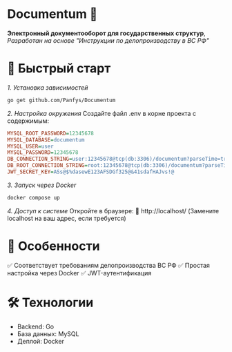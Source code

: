# Documentum 📂
**Электронный документооборот для государственных структур**,
*Разработан на основе "Инструкции по делопроизводству в ВС РФ"*
# 🚀 Быстрый старт
*1. Установка зависимостей*
```bash
go get github.com/Panfys/Documentum
```
*2. Настройка окружения*
Создайте файл .env в корне проекта с содержимым:
```ini
MYSQL_ROOT_PASSWORD=12345678
MYSQL_DATABASE=documentum
MYSQL_USER=user
MYSQL_PASSWORD=12345678
DB_CONNECTION_STRING=user:12345678@tcp(db:3306)/documentum?parseTime=true
DB_ROOT_CONNECTION_STRING=root:12345678@tcp(db:3306)/documentum?parseTime=true
JWT_SECRET_KEY=ASs@$%dasewE123AFSDGf325@&41sdafHAJvs!@
```
*3. Запуск через Docker*
```bash
docker compose up
```
*4. Доступ к системе*
Откройте в браузере:
🔗 http://localhost/
(Замените localhost на ваш адрес, если требуется)
# 📌 Особенности
✅ Соответствует требованиям делопроизводства ВС РФ
✅ Простая настройка через Docker
✅ JWT-аутентификация
# 🛠 Технологии
- Backend: Go
- База данных: MySQL
- Деплой: Docker

